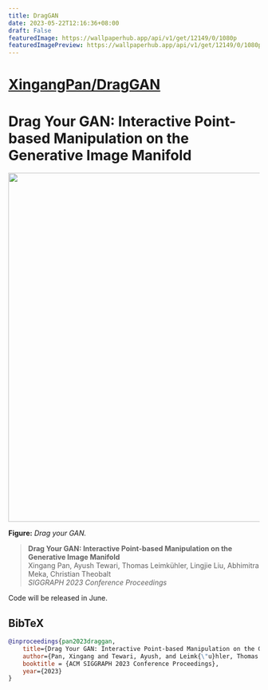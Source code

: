 ```yaml
---
title: DragGAN
date: 2023-05-22T12:16:36+08:00
draft: False
featuredImage: https://wallpaperhub.app/api/v1/get/12149/0/1080p
featuredImagePreview: https://wallpaperhub.app/api/v1/get/12149/0/1080p
---
```


# [XingangPan/DragGAN](https://github.com/XingangPan/DragGAN)

# Drag Your GAN: Interactive Point-based Manipulation on the Generative Image Manifold

<p align="center">
    <img src="DragGAN.gif", width="700">
</p>

**Figure:** *Drag your GAN.*

> **Drag Your GAN: Interactive Point-based Manipulation on the Generative Image Manifold** <br>
> Xingang Pan, Ayush Tewari, Thomas Leimkühler, Lingjie Liu, Abhimitra Meka, Christian Theobalt<br>
> *SIGGRAPH 2023 Conference Proceedings*

Code will be released in June.

## BibTeX

```bibtex
@inproceedings{pan2023draggan,
    title={Drag Your GAN: Interactive Point-based Manipulation on the Generative Image Manifold}, 
    author={Pan, Xingang and Tewari, Ayush, and Leimk{\"u}hler, Thomas and Liu, Lingjie and Meka, Abhimitra and Theobalt, Christian},
    booktitle = {ACM SIGGRAPH 2023 Conference Proceedings},
    year={2023}
}
```
